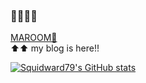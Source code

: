 ### 👋👋👋👋

[MAROOM🎈](https://squidward79.github.io)   
⬆⬆ my blog is here!!

 [![Squidward79's GitHub stats](https://github-readme-stats.vercel.app/api?username=Squidward79&show_icons=true&theme=gruvbox)](https://github.com/Squidward79/github-readme-stats)
<!--
**Squidward79/Squidward79** is a ✨ _special_ ✨ repository because its `README.md` (this file) appears on your GitHub profile.

Here are some ideas to get you started:

- 🔭 I’m currently working on ...
- 🌱 I’m currently learning ...
- 👯 I’m looking to collaborate on ...
- 🤔 I’m looking for help with ...
- 💬 Ask me about ...
- 📫 How to reach me: ...
- 😄 Pronouns: ...
- ⚡ Fun fact: ...
-->
